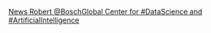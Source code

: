[News   Robert @BoschGlobal Center for #DataScience and #ArtificialIntelligence](https://qi.tc/qi/117631)